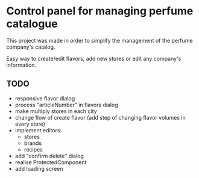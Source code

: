 # Control panel for managing perfume catalogue

This project was made in order to simplify the management of the perfume company's catalog. 

Easy way to create/edit flavors, add new stores or edit any company's information.

## TODO

- responsive flavor dialog
- process "articleNumber" in flavors dialog
- make multiply stores in each city
- change flow of create flavor (add step of changing flavor volumes in every store)
- implement editors:
    - stores
    - brands
    - recipes
- add "confirm delete" dialog
- realise ProtectedComponent
- add loading screen